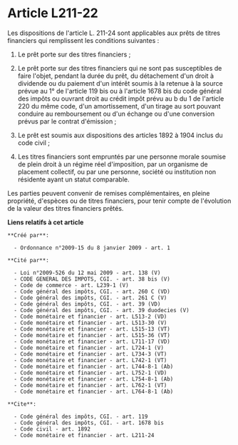 # Article L211-22

Les dispositions de l'article L. 211-24 sont applicables aux prêts de titres financiers qui remplissent les conditions
suivantes : 

1. Le prêt porte sur des titres financiers ; 

2. Le prêt porte sur des titres financiers qui ne sont pas susceptibles de faire l'objet, pendant la durée du prêt, du
détachement d'un droit à dividende ou du paiement d'un intérêt soumis à la retenue à la source prévue au 1° de l'article 119
bis ou à l'article 1678 bis du code général des impôts ou ouvrant droit au crédit impôt prévu au b du 1 de l'article 220 du
même code, d'un amortissement, d'un tirage au sort pouvant conduire au remboursement ou d'un échange ou d'une conversion
prévus par le contrat d'émission ; 

3. Le prêt est soumis aux dispositions des articles 1892 à 1904 inclus du code civil ; 

4. Les titres financiers sont empruntés par une personne morale soumise de plein droit à un régime réel d'imposition, par un
organisme de placement collectif, ou par une personne, société ou institution non résidente ayant un statut comparable. 

Les parties peuvent convenir de remises complémentaires, en pleine propriété, d'espèces ou de titres financiers, pour tenir
compte de l'évolution de la valeur des titres financiers prêtés.

**Liens relatifs à cet article**

	**Créé par**:

	  - Ordonnance n°2009-15 du 8 janvier 2009 - art. 1

	**Cité par**:

	  - Loi n°2009-526 du 12 mai 2009 - art. 138 (V)
	  - CODE GENERAL DES IMPOTS, CGI. - art. 38 bis (V)
	  - Code de commerce - art. L239-1 (V)
	  - Code général des impôts, CGI. - art. 260 C (VD)
	  - Code général des impôts, CGI. - art. 261 C (V)
	  - Code général des impôts, CGI. - art. 39 (VD)
	  - Code général des impôts, CGI. - art. 39 duodecies (V)
	  - Code monétaire et financier - art. L513-2 (VD)
	  - Code monétaire et financier - art. L513-30 (V)
	  - Code monétaire et financier - art. L515-13 (VT)
	  - Code monétaire et financier - art. L515-36 (VT)
	  - Code monétaire et financier - art. L711-17 (VD)
	  - Code monétaire et financier - art. L724-1 (V)
	  - Code monétaire et financier - art. L734-3 (VT)
	  - Code monétaire et financier - art. L742-1 (VT)
	  - Code monétaire et financier - art. L744-8-1 (Ab)
	  - Code monétaire et financier - art. L752-1 (VD)
	  - Code monétaire et financier - art. L754-8-1 (Ab)
	  - Code monétaire et financier - art. L762-1 (VT)
	  - Code monétaire et financier - art. L764-8-1 (Ab)

	**Cite**:

	  - Code général des impôts, CGI. - art. 119
	  - Code général des impôts, CGI. - art. 1678 bis
	  - Code civil - art. 1892
	  - Code monétaire et financier - art. L211-24
